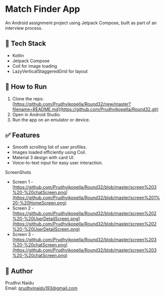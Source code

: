 # Match Finder App

An Android assignment project using Jetpack Compose, built as part of an interview process.

## 🔧 Tech Stack
- Kotlin
- Jetpack Compose
- Coil for image loading
- LazyVerticalStaggeredGrid for layout

## 🚀 How to Run
1. Clone the repo:
[https://github.com/Prudhvikopella/Round32/new/master?filename=README.md](https://github.com/Prudhvikopella/Round32.git)
2. Open in Android Studio.
3. Run the app on an emulator or device.

## ✅ Features
- Smooth scrolling list of user profiles.
- Images loaded efficiently using Coil.
- Material 3 design with card UI.
- Voice-to-text input for easy user interaction.

ScreenShots
-  Screen 1 - [https://github.com/Prudhvikopella/Round32/blob/master/screen%203%20-%20chatScreen.png](https://github.com/Prudhvikopella/Round32/blob/master/screen%201%20-%20HomeScreen.png)
-  Screen 2 - [https://github.com/Prudhvikopella/Round32/blob/master/screen%202%20-%20UserDetailScreen.png](https://github.com/Prudhvikopella/Round32/blob/master/screen%202%20-%20UserDetailScreen.png)
-  Screen 3 - [https://github.com/Prudhvikopella/Round32/blob/master/screen%203%20-%20chatScreen.png](https://github.com/Prudhvikopella/Round32/blob/master/screen%203%20-%20chatScreen.png)

## 👤 Author
Prudhvi Naidu  
Email: prudhvinaidu193@gmail.com

